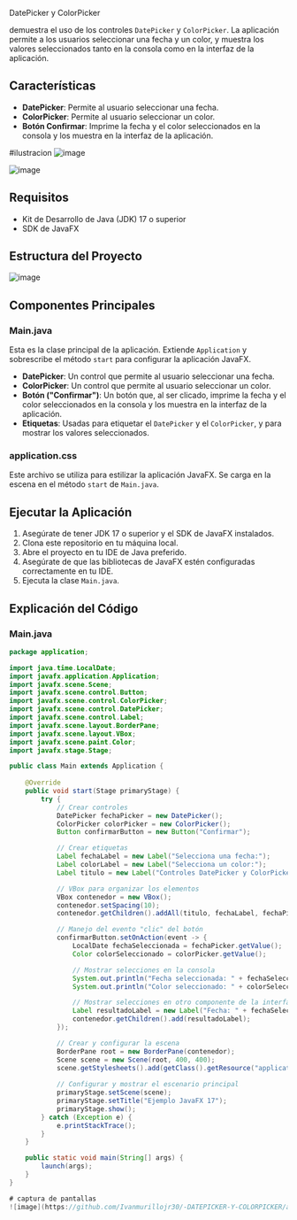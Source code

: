  DatePicker y ColorPicker

 demuestra el uso de los controles `DatePicker` y `ColorPicker`. La aplicación permite a los usuarios seleccionar una fecha y un color, y muestra los valores seleccionados tanto en la consola como en la interfaz de la aplicación.

## Características

- **DatePicker**: Permite al usuario seleccionar una fecha.
- **ColorPicker**: Permite al usuario seleccionar un color.
- **Botón Confirmar**: Imprime la fecha y el color seleccionados en la consola y los muestra en la interfaz de la aplicación.
  
#ilustracion
![image](https://github.com/Ivanmurillojr30/-DATEPICKER-Y-COLORPICKER/assets/168851753/cf5f243e-ac3d-4728-99cc-88b1268b46f7)

![image](https://github.com/Ivanmurillojr30/-DATEPICKER-Y-COLORPICKER/assets/168851753/c7ffb9cd-da7e-4d9e-b0e7-aae8af9bb692)


## Requisitos

- Kit de Desarrollo de Java (JDK) 17 o superior
- SDK de JavaFX

## Estructura del Proyecto
![image](https://github.com/Ivanmurillojr30/-DATEPICKER-Y-COLORPICKER/assets/168851753/ce3cac6b-d51e-4a20-ab8e-567808ed206f)

## Componentes Principales

### Main.java

Esta es la clase principal de la aplicación. Extiende `Application` y sobrescribe el método `start` para configurar la aplicación JavaFX.

- **DatePicker**: Un control que permite al usuario seleccionar una fecha.
- **ColorPicker**: Un control que permite al usuario seleccionar un color.
- **Botón ("Confirmar")**: Un botón que, al ser clicado, imprime la fecha y el color seleccionados en la consola y los muestra en la interfaz de la aplicación.
- **Etiquetas**: Usadas para etiquetar el `DatePicker` y el `ColorPicker`, y para mostrar los valores seleccionados.

### application.css

Este archivo se utiliza para estilizar la aplicación JavaFX. Se carga en la escena en el método `start` de `Main.java`.

## Ejecutar la Aplicación

1. Asegúrate de tener JDK 17 o superior y el SDK de JavaFX instalados.
2. Clona este repositorio en tu máquina local.
3. Abre el proyecto en tu IDE de Java preferido.
4. Asegúrate de que las bibliotecas de JavaFX estén configuradas correctamente en tu IDE.
5. Ejecuta la clase `Main.java`.

## Explicación del Código

### Main.java

```java
package application;

import java.time.LocalDate;
import javafx.application.Application;
import javafx.scene.Scene;
import javafx.scene.control.Button;
import javafx.scene.control.ColorPicker;
import javafx.scene.control.DatePicker;
import javafx.scene.control.Label;
import javafx.scene.layout.BorderPane;
import javafx.scene.layout.VBox;
import javafx.scene.paint.Color;
import javafx.stage.Stage;

public class Main extends Application {
    
    @Override
    public void start(Stage primaryStage) {
        try {
            // Crear controles
            DatePicker fechaPicker = new DatePicker();
            ColorPicker colorPicker = new ColorPicker();
            Button confirmarButton = new Button("Confirmar");

            // Crear etiquetas
            Label fechaLabel = new Label("Selecciona una fecha:");
            Label colorLabel = new Label("Selecciona un color:");
            Label titulo = new Label("Controles DatePicker y ColorPicker");

            // VBox para organizar los elementos
            VBox contenedor = new VBox();
            contenedor.setSpacing(10);
            contenedor.getChildren().addAll(titulo, fechaLabel, fechaPicker, colorLabel, colorPicker, confirmarButton);

            // Manejo del evento "clic" del botón
            confirmarButton.setOnAction(event -> {
                LocalDate fechaSeleccionada = fechaPicker.getValue();
                Color colorSeleccionado = colorPicker.getValue();

                // Mostrar selecciones en la consola
                System.out.println("Fecha seleccionada: " + fechaSeleccionada);
                System.out.println("Color seleccionado: " + colorSeleccionado);

                // Mostrar selecciones en otro componente de la interfaz (por ejemplo, un Label)
                Label resultadoLabel = new Label("Fecha: " + fechaSeleccionada + ", Color: " + colorSeleccionado);
                contenedor.getChildren().add(resultadoLabel);
            });

            // Crear y configurar la escena
            BorderPane root = new BorderPane(contenedor);
            Scene scene = new Scene(root, 400, 400);
            scene.getStylesheets().add(getClass().getResource("application.css").toExternalForm());
            
            // Configurar y mostrar el escenario principal
            primaryStage.setScene(scene);
            primaryStage.setTitle("Ejemplo JavaFX 17");
            primaryStage.show();
        } catch (Exception e) {
            e.printStackTrace();
        }
    }

    public static void main(String[] args) {
        launch(args);
    }
}

# captura de pantallas
![image](https://github.com/Ivanmurillojr30/-DATEPICKER-Y-COLORPICKER/assets/168851753/a1ccf534-d69e-4076-9687-ed87e6478882)


